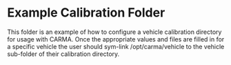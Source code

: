 # Example Calibration Folder

This folder is an example of how to configure a vehicle calibration directory for usage with CARMA. Once the appropriate values and files are filled in for a specific vehicle the user should sym-link /opt/carma/vehicle to the vehicle sub-folder of their calibration directory.
